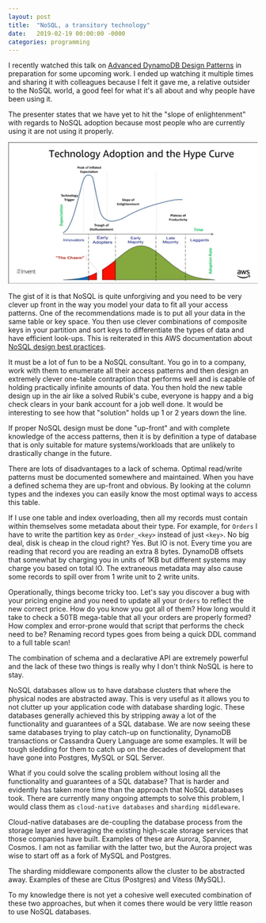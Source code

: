 ```yaml
---
layout: post
title:  "NoSQL, a transitory technology"
date:   2019-02-19 00:00:00 -0000
categories: programming
---
```


I recently watched this talk on [Advanced DynamoDB Design Patterns](https://www.youtube.com/watch?v=HaEPXoXVf2k) in preparation for some upcoming work. I ended up watching it multiple times and sharing it with colleagues because I felt it gave me, a relative outsider to the NoSQL world, a good feel for what it's all about and why people have been using it.

The presenter states that we have yet to hit the "slope of enlightenment" with regards to NoSQL adoption because most people who are currently using it are not using it properly.

<img src="/dynamo-hype-curve.png" />

The gist of it is that NoSQL is quite unforgiving and you need to be very clever up front in the way you model your data to fit all your access patterns. One of the recommendations made is to put all your data in the same table or key space. You then use clever combinations of composite keys in your partition and sort keys to differentiate the types of data and have efficient look-ups. This is reiterated in this AWS documentation about [NoSQL design best practices](https://docs.aws.amazon.com/amazondynamodb/latest/developerguide/bp-general-nosql-design.html#bp-general-nosql-design-concepts).

It must be a lot of fun to be a NoSQL consultant. You go in to a company, work with them to enumerate all their access patterns and then design an extremely clever one-table contraption that performs well and is capable of holding practically infinite amounts of data. You then hold the new table design up in the air like a solved Rubik's cube, everyone is happy and a big check clears in your bank account for a job well done. It would be interesting to see how that "solution" holds up 1 or 2 years down the line.

If proper NoSQL design must be done "up-front" and with complete knowledge of the access patterns, then it is by definition a type of database that is only suitable for mature systems/workloads that are unlikely to drastically change in the future.

There are lots of disadvantages to a lack of schema. Optimal read/write patterns must be documented somewhere and maintained. When you have a defined schema they are up-front and obvious. By looking at the column types and the indexes you can easily know the most optimal ways to access this table.

If I use one table and index overloading, then all my records must contain within themselves some metadata about their type. For example, for `Orders` I have to write the partition key as `Order_<key>` instead of just `<key>`. No big deal, disk is cheap in the cloud right? Yes. But IO is not. Every time you are reading that record you are reading an extra 8 bytes. DynamoDB offsets that somewhat by charging you in units of 1KB but different systems may charge you based on total IO. The extraneous metadata may also cause some records to spill over from 1 write unit to 2 write units.

Operationally, things become tricky too. Let's say you discover a bug with your pricing engine and you need to update all your `Orders` to reflect the new correct price. How do you know you got all of them? How long would it take to check a 50TB mega-table that all your orders are properly formed? How complex and error-prone would that script that performs the check need to be? Renaming record types goes from being a quick DDL command to a full table scan!

The combination of schema and a declarative API are extremely powerful and the lack of these two things is really why I don't think NoSQL is here to stay.

NoSQL databases allow us to have database clusters that where the physical nodes are abstracted away. This is very useful as it allows you to not clutter up your application code with database sharding logic. These databases generally achieved this by stripping away a lot of the functionality and guarantees of a SQL database. We are now seeing these same databases trying to play catch-up on functionality, DynamoDB transactions or Cassandra Query Language are some examples. It will be tough sledding for them to catch up on the decades of development that have gone into Postgres, MySQL or SQL Server.

What if you could solve the scaling problem without losing all the functionality and guarantees of a SQL database? That is harder and evidently has taken more time than the approach that NoSQL databases took. There are currently many ongoing attempts to solve this problem, I would class them as `cloud-native databases` and `sharding middleware`.

Cloud-native databases are de-coupling the database process from the storage layer and leveraging the existing high-scale storage services that those companies have built. Examples of these are Aurora, Spanner, Cosmos. I am not as familiar with the latter two, but the Aurora project was wise to start off as a fork of MySQL and Postgres.

The sharding middleware components allow the cluster to be abstracted away. Examples of these are Citus (Postgres) and Vitess (MySQL).

To my knowledge there is not yet a cohesive well executed combination of these two approaches, but when it comes there would be very little reason to use NoSQL databases.
